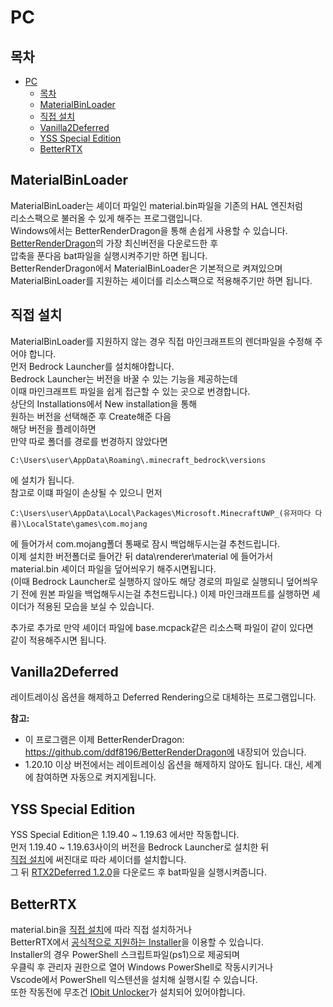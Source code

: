 # PC

## 목차
- [PC](#pc)
  - [목차](#목차)
  - [MaterialBinLoader](#materialbinloader)
  - [직접 설치](#직접-설치)
  - [Vanilla2Deferred](#vanilla2deferred)
  - [YSS Special Edition](#yss-special-edition)
  - [BetterRTX](#betterrtx)

## MaterialBinLoader
MaterialBinLoader는 셰이더 파일인 material.bin파일을 기존의 HAL 엔진처럼  
리소스팩으로 불러올 수 있게 해주는 프로그램입니다.  
Windows에서는 BetterRenderDragon을 통해 손쉽게 사용할 수 있습니다.  
[BetterRenderDragon](https://github.com/ddf8196/BetterRenderDragon)의 가장 최신버전을 다운로드한 후  
압축을 푼다음 bat파일을 실행시켜주기만 하면 됩니다.  
BetterRenderDragon에서 MaterialBinLoader은 기본적으로 켜져있으며  
MaterialBinLoader를 지원하는 셰이더를 리소스팩으로 적용해주기만 하면 됩니다.

## 직접 설치
MaterialBinLoader를 지원하지 않는 경우 직접 마인크래프트의 렌더파일을 수정해 주어야 합니다.  
먼저 Bedrock Launcher를 설치해야합니다.  
Bedrock Launcher는 버전을 바꿀 수 있는 기능을 제공하는데  
이때 마인크래프트 파일을 쉽게 접근할 수 있는 곳으로 번경합니다.  
상단의 Installations에서 New installation을 통해  
원하는 버전을 선택해준 후 Create해준 다음  
해당 버전을 플레이하면  
만약 따로 폴더를 경로를 번경하지 않았다면
```
C:\Users\user\AppData\Roaming\.minecraft_bedrock\versions
```
에 설치가 됩니다.  
참고로 이떄 파일이 손상될 수 있으니 먼저  
```
C:\Users\user\AppData\Local\Packages\Microsoft.MinecraftUWP_(유저마다 다름)\LocalState\games\com.mojang
```
에 들어가서 com.mojang폴더 통째로 잠시 백업해두시는걸 추천드립니다.  
이제 설치한 버전폴더로 들어간 뒤 data\renderer\material 에 들어가서  
material.bin 셰이더 파일을 덮어씌우기 해주시면됩니다.  
(이때 Bedrock Launcher로 실행하지 않아도 해당 경로의 파일로 실행되니 덮어씌우기 전에 원본 파일을 백업해두시는걸 추천드립니다.)
이제 마인크래프트를 실행하면 셰이더가 적용된 모습을 보실 수 있습니다.

추가로 추가로 만약 셰이더 파일에 base.mcpack같은 리소스팩 파일이 같이 있다면  
같이 적용해주시면 됩니다.

## Vanilla2Deferred

레이트레이싱 옵션을 해제하고 Deferred Rendering으로 대체하는 프로그램입니다.

**참고:**

* 이 프로그램은 이제 BetterRenderDragon: https://github.com/ddf8196/BetterRenderDragon에 내장되어 있습니다.
* 1.20.10 이상 버전에서는 레이트레이싱 옵션을 해제하지 않아도 됩니다. 대신, 세계에 참여하면 자동으로 켜지게됩니다.

## YSS Special Edition
YSS Special Edition은 1.19.40 ~ 1.19.63 에서만 작동합니다.  
먼저 1.19.40 ~ 1.19.63사이의 버전을 Bedrock Launcher로 설치한 뒤  
[직접 설치](#직접-설치)에 써진대로 따라 셰이더를 설치합니다.  
그 뒤 [RTX2Deferred 1.2.0](https://github.com/ddf8196/BetterRenderDragon/releases/tag/v1.2.0)을 다운로드 후 bat파일을 실행시켜줍니다.  

## BetterRTX
material.bin을 [직접 설치](#직접-설치)에 따라 직접 설치하거나  
BetterRTX에서 [공식적으로 지원하는 Installer](https://github.com/BetterRTX/BetterRTX-Installer)을 이용할 수 있습니다.  
Installer의 경우 PowerShell 스크립트파일(ps1)으로 제공되며  
우클릭 후 관리자 권한으로 열어 Windows PowerShell로 작동시키거나  
Vscode에서 PowerShell 익스텐션을 설치해 실행시킬 수 있습니다.  
또한 작동전에 무조건 [IObit Unlocker](https://www.iobit.com/en/iobit-unlocker.php)가 설치되어 있어야합니다.